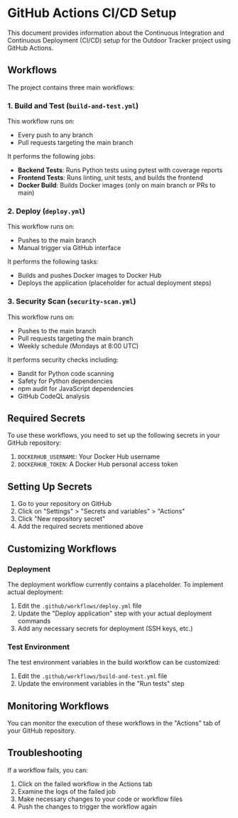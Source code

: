 # GitHub Actions CI/CD Setup

This document provides information about the Continuous Integration and Continuous Deployment (CI/CD) setup for the Outdoor Tracker project using GitHub Actions.

## Workflows

The project contains three main workflows:

### 1. Build and Test (`build-and-test.yml`)

This workflow runs on:
- Every push to any branch
- Pull requests targeting the main branch

It performs the following jobs:
- **Backend Tests**: Runs Python tests using pytest with coverage reports
- **Frontend Tests**: Runs linting, unit tests, and builds the frontend
- **Docker Build**: Builds Docker images (only on main branch or PRs to main)

### 2. Deploy (`deploy.yml`)

This workflow runs on:
- Pushes to the main branch
- Manual trigger via GitHub interface

It performs the following tasks:
- Builds and pushes Docker images to Docker Hub
- Deploys the application (placeholder for actual deployment steps)

### 3. Security Scan (`security-scan.yml`)

This workflow runs on:
- Pushes to the main branch
- Pull requests targeting the main branch
- Weekly schedule (Mondays at 8:00 UTC)

It performs security checks including:
- Bandit for Python code scanning
- Safety for Python dependencies
- npm audit for JavaScript dependencies
- GitHub CodeQL analysis

## Required Secrets

To use these workflows, you need to set up the following secrets in your GitHub repository:

1. `DOCKERHUB_USERNAME`: Your Docker Hub username
2. `DOCKERHUB_TOKEN`: A Docker Hub personal access token

## Setting Up Secrets

1. Go to your repository on GitHub
2. Click on "Settings" > "Secrets and variables" > "Actions"
3. Click "New repository secret"
4. Add the required secrets mentioned above

## Customizing Workflows

### Deployment

The deployment workflow currently contains a placeholder. To implement actual deployment:

1. Edit the `.github/workflows/deploy.yml` file
2. Update the "Deploy application" step with your actual deployment commands
3. Add any necessary secrets for deployment (SSH keys, etc.)

### Test Environment

The test environment variables in the build workflow can be customized:

1. Edit the `.github/workflows/build-and-test.yml` file
2. Update the environment variables in the "Run tests" step

## Monitoring Workflows

You can monitor the execution of these workflows in the "Actions" tab of your GitHub repository.

## Troubleshooting

If a workflow fails, you can:

1. Click on the failed workflow in the Actions tab
2. Examine the logs of the failed job
3. Make necessary changes to your code or workflow files
4. Push the changes to trigger the workflow again

